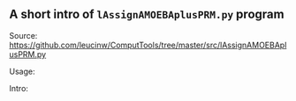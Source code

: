 ## A short intro of `lAssignAMOEBAplusPRM.py` program
Source: https://github.com/leucinw/ComputTools/tree/master/src/lAssignAMOEBAplusPRM.py

Usage:

Intro:

